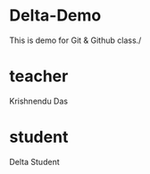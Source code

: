 # Delta-Demo
This is demo for Git &amp; Github class./

# teacher
Krishnendu Das

# student
Delta Student

